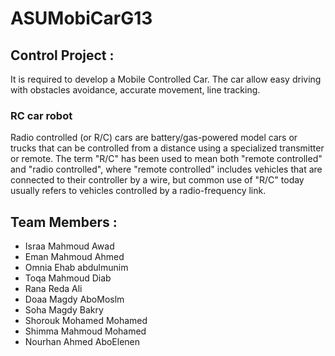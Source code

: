 # ASUMobiCarG13
## Control Project :
It is required to develop a Mobile Controlled Car. The car allow easy driving with obstacles avoidance, accurate movement, line tracking.
 ### RC car robot 
 Radio controlled (or R/C) cars are battery/gas-powered model cars or trucks that can be controlled from a distance using a specialized transmitter or remote. The term "R/C" has been used to mean both "remote controlled" and "radio controlled", where "remote controlled" includes vehicles that are connected to their controller by a wire, but common use of "R/C" today usually refers to vehicles controlled by a radio-frequency link. 
## Team Members :
- Israa Mahmoud Awad
- Eman Mahmoud Ahmed
- Omnia Ehab abdulmunim
- Toqa Mahmoud Diab
- Rana Reda Ali
- Doaa Magdy AboMoslm
- Soha Magdy Bakry
- Shorouk Mohamed Mohamed
- Shimma Mahmoud Mohamed
- Nourhan Ahmed AboElenen
